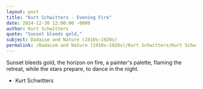 ```yaml
---
layout: post
title: "Kurt Schwitters - Evening Fire"
date: 2024-12-30 12:00:00 -0000
author: Kurt Schwitters
quote: "Sunset bleeds gold,"
subject: Dadaism and Nature (1910s–1920s)
permalink: /Dadaism and Nature (1910s–1920s)/Kurt Schwitters/Kurt Schwitters - Evening Fire
---
```


Sunset bleeds gold,
the horizon on fire,
a painter's palette, 
flaming the retreat,
while the stars prepare,
to dance in the night.

- Kurt Schwitters
